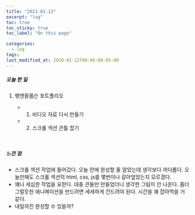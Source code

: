 ```yaml
---
title: "2021-01-12"
excerpt: "log"
toc: true
toc_sticky: true
toc_label: "On this page"

categories:
  - log
tags:
last_modified_at: 2020-01-12T08:06:00-05:00
---
```


##### 오늘 한 일

1. 뱅앤올룹슨 포트폴리오

   - 1. 비디오 자료 다시 만들기
   - 2. 스크롤 섹션 큰틀 잡기

<br />

##### 느낀 점

- 스크롤 섹션 작업에 들어갔다. 오늘 안에 완성할 줄 알았는데 생각보다 까다롭다. 오늘만해도 스크롤 섹션의 html, css, js를 몇번이나 갈아엎었는지 모르겠다.
- 꽤나 세심한 작업을 요한다. 대충 큰들만 만들었더니 생각한 그림이 안 나온다. 좀더 그럴듯한 애니메이션을 만드려면 세세하게 건드려야 된다. 시간을 꽤 잡아먹을 거 같다.
- 내일까진 완성할 수 있을까?
